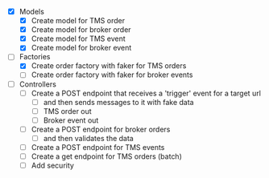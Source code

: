 - [x] Models
  - [x] Create model for TMS order
  - [x] Create model for broker order
  - [x] Create model for TMS event
  - [x] Create model for broker event
- [ ] Factories
  - [x] Create order factory with faker for TMS orders
  - [ ] Create order factory with faker for broker events
- [ ] Controllers
  - [ ] Create a POST endpoint that receives a 'trigger' event for a target url
    - [ ] and then sends messages to it with fake data
    - [ ] TMS order out
    - [ ] Broker event out
  - [ ] Create a POST endpoint for broker orders
    - [ ] and then validates the data
  - [ ] Create a POST endpoint for TMS events
  - [ ] Create a get endpoint for TMS orders (batch)
  - [ ] Add security
